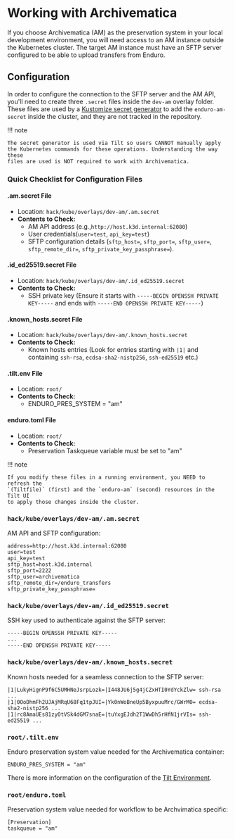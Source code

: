 # Working with Archivematica

If you choose Archivematica (AM) as the preservation system in your local
development environment, you will need access to an AM instance outside the
Kubernetes cluster. The target AM instance must have an SFTP server configured
to be able to upload transfers from Enduro.

## Configuration

In order to configure the connection to the SFTP server and the AM API, you'll
need to create three `.secret` files inside the `dev-am` overlay folder. These
files are used by a [Kustomize secret generator] to add the `enduro-am-secret`
inside the cluster, and they are not tracked in the repository.

!!! note

    The secret generator is used via Tilt so users CANNOT manually apply
    the Kubernetes commands for these operations. Understanding the way these
    files are used is NOT required to work with Archivematica.

### Quick Checklist for Configuration Files

#### .am.secret File

- Location: `hack/kube/overlays/dev-am/.am.secret`
- **Contents to Check:**
  - AM API address (e.g.,`http://host.k3d.internal:62080`)
  - User credentials(`user=test`, `api_key=test`)
  - SFTP configuration
  details (`sftp_host=`, `sftp_port=`, `sftp_user=`,
  `sftp_remote_dir=`, `sftp_private_key_passphrase=`).

#### .id_ed25519.secret File

- Location: `hack/kube/overlays/dev-am/.id_ed25519.secret`
- **Contents to Check:**
  - SSH private key (Ensure it starts with `-----BEGIN
  OPENSSH PRIVATE KEY-----` and ends with `-----END
  OPENSSH PRIVATE KEY-----`)

#### .known_hosts.secret File

- Location: `hack/kube/overlays/dev-am/.known_hosts.secret`
- **Contents to Check:**
    - Known hosts entries (Look for entries starting with
      `|1|` and containing `ssh-rsa`, `ecdsa-sha2-nistp256`,
      `ssh-ed25519` etc.)

#### .tilt.env File

- Location: `root/`
- **Contents to Check:**
  - ENDURO_PRES_SYSTEM = "am"

#### enduro.toml File

- Location: `root/`
- **Contents to Check:**
  - Preservation Taskqueue variable must be set to "am"

!!! note

    If you modify these files in a running environment, you NEED to refresh the
    `(Tiltfile)` (first) and the `enduro-am` (second) resources in the Tilt UI
    to apply those changes inside the cluster.

### `hack/kube/overlays/dev-am/.am.secret`

AM API and SFTP configuration:

    address=http://host.k3d.internal:62080
    user=test
    api_key=test
    sftp_host=host.k3d.internal
    sftp_port=2222
    sftp_user=archivematica
    sftp_remote_dir=/enduro_transfers
    sftp_private_key_passphrase=

### `hack/kube/overlays/dev-am/.id_ed25519.secret`

SSH key used to authenticate against the SFTP server:

    -----BEGIN OPENSSH PRIVATE KEY-----
    ...
    -----END OPENSSH PRIVATE KEY-----

### `hack/kube/overlays/dev-am/.known_hosts.secret`

Known hosts needed for a seamless connection to the SFTP server:

    |1|LukyHignP9f6C5UMHNeJsrpLozk=|I448JU6j5g4jCZxHTI0YdYckZlw= ssh-rsa ...
    |1|0OoDhmFh2UJAjMRqU68Fq1tpJUI=|Yk0nWoBneUp5ByxpuuMrc/GWrM0= ecdsa-sha2-nistp256 ...
    |1|rc8AmaUEs81zyOtVSk4dGM7snaE=|tuYxgEJdh2T1WwDh5rHfN1jrVIs= ssh-ed25519 ...

### `root/.tilt.env`

Enduro preservation system value needed for the Archivematica container:

    ENDURO_PRES_SYSTEM = "am"

There is more information on the configuration of the [Tilt Environment].

### `root/enduro.toml`

Preservation system value needed for workflow to be Archvimatica specific:

	[Preservation]
	taskqueue = "am"

[kustomize secret generator]: https://kubernetes.io/docs/tasks/configmap-secret/managing-secret-using-kustomize/#create-a-secret
[tilt environment]: (devel.md#-tilt-enviroment-configuration)
